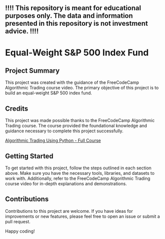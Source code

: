 ## !!!! This repository is meant for educational purposes only. The data and information presented in this repository is not investment advice. !!!!

# Equal-Weight S&P 500 Index Fund

## Project Summary

This project was created with the guidance of the FreeCodeCamp Algorithmic Trading course video. The primary objective of this project is to build an equal-weight S&P 500 index fund.

## Credits

This project was made possible thanks to the FreeCodeCamp Algorithmic Trading course. The course provided the foundational knowledge and guidance necessary to complete this project successfully.

[Algorithmic Trading Using Python - Full Course](https://youtu.be/xfzGZB4HhEE?list=RDCMUC8butISFwT-Wl7EV0hUK0BQ)

## Getting Started

To get started with this project, follow the steps outlined in each section above. Make sure you have the necessary tools, libraries, and datasets to work with. Additionally, refer to the FreeCodeCamp Algorithmic Trading course video for in-depth explanations and demonstrations.

## Contributions

Contributions to this project are welcome. If you have ideas for improvements or new features, please feel free to open an issue or submit a pull request.

Happy coding!
